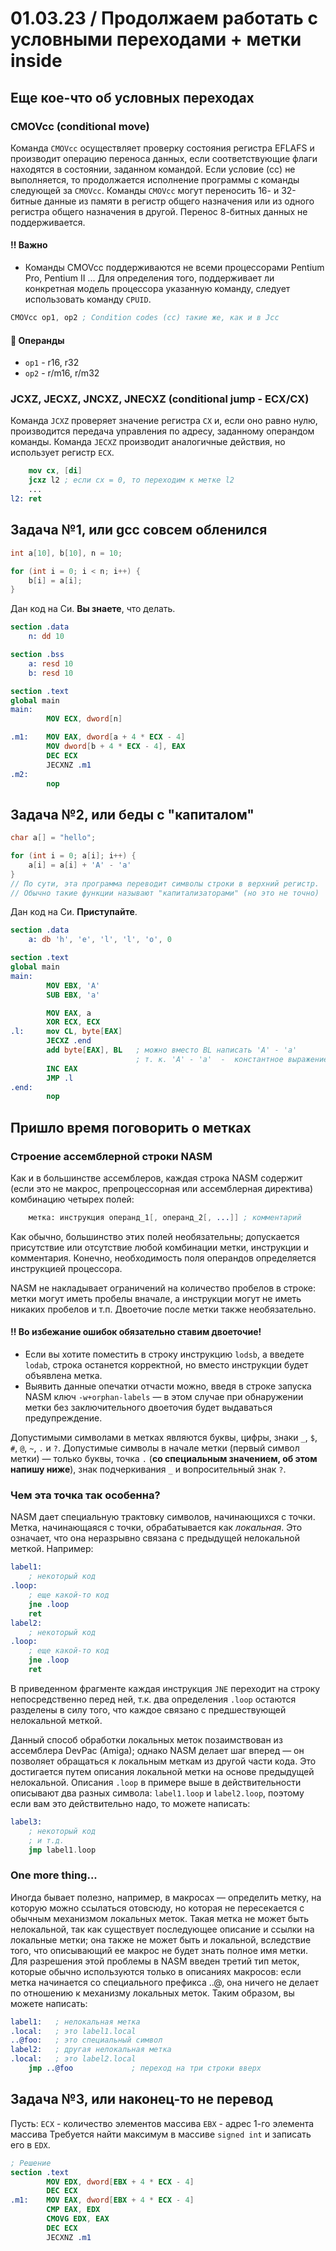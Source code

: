 # 01.03.23 / Продолжаем работать с условными переходами + метки inside
## Еще кое-что об условных переходах
### CMOVcc (conditional move)
Команда `CMOVcc` осуществляет проверку состояния регистра EFLAFS и производит операцию переноса данных, если соответствующие флаги находятся в состоянии, заданном командой. Если условие (cc) не выполняется, то продолжается исполнение программы с команды следующей за `CMOVcc`. Команды `CMOVcc` могут переносить 16- и 32-битные данные из памяти в регистр общего назначения или из одного регистра общего назначения в другой. Перенос 8-битных данных не поддерживается.

#### :bangbang: Важно
- Команды CMOVcc поддерживаются не всеми процессорами Pentium Pro, Pentium II ... Для определения того, поддерживает ли конкретная модель процессора указанную команду, следует использовать команду `CPUID`.

```nasm
CMOVcc op1, op2 ; Condition codes (cc) такие же, как и в Jcc
```

#### :floppy_disk: Операнды
- `op1` - r16, r32
- `op2` - r/m16, r/m32

### JCXZ, JECXZ, JNCXZ, JNECXZ (conditional jump - ECX/CX)

Командa `JCXZ` проверяет значение регистра `CX` и, если оно равно нулю, производится передача управления по адресу, заданному операндом команды.
Команда `JECXZ` производит аналогичные действия, но использует регистр `ECX`.

```nasm
	mov	cx, [di]
	jcxz l2 ; если cx = 0, то переходим к метке l2
	...
l2:	ret
```

## Задача №1, или gcc совсем обленился

```c
int a[10], b[10], n = 10;

for (int i = 0; i < n; i++) {
    b[i] = a[i];
}
```

Дан код на Си. **Вы знаете**, что делать.

```nasm
section .data
    n: dd 10

section .bss
    a: resd 10
    b: resd 10

section .text
global main
main:
        MOV ECX, dword[n]

.m1:    MOV EAX, dword[a + 4 * ECX - 4]
        MOV dword[b + 4 * ECX - 4], EAX
        DEC ECX
        JECXNZ .m1
.m2:
        nop
```

## Задача №2, или беды с "капиталом"

```c
char a[] = "hello";

for (int i = 0; a[i]; i++) {
    a[i] = a[i] + 'A' - 'a'
}
// По сути, эта программа переводит символы строки в верхний регистр.
// Обычно такие функции называют "капитализаторами" (но это не точно)
```

Дан код на Си. **Приступайте**.

```nasm
section .data
    a: db 'h', 'e', 'l', 'l', 'o', 0

section .text
global main
main:
        MOV EBX, 'A'
        SUB EBX, 'a'

        MOV EAX, a
        XOR ECX, ECX
.l:     mov CL, byte[EAX]
        JECXZ .end
        add byte[EAX], BL   ; можно вместо BL написать 'A' - 'a'
                            ; т. к. 'A' - 'a'  -  константное выражение
        INC EAX
        JMP .l
.end:
        nop
```

## Пришло время поговорить о метках
### Строение ассемблерной строки NASM
Как и в большинстве ассемблеров, каждая строка NASM содержит (если это не макрос, препроцессорная или ассемблерная директива) комбинацию четырех полей:
```nasm
    метка: инструкция операнд_1[, операнд_2[, ...]] ; комментарий
```

Как обычно, большинство этих полей необязательны; допускается присутствие или отсутствие любой комбинации метки, инструкции и комментария. Конечно, необходимость поля операндов определяется инструкцией процессора.

NASM не накладывает ограничений на количество пробелов в строке: метки могут иметь пробелы вначале, а инструкции могут не иметь никаких пробелов и т.п. Двоеточие после метки также необязательно. 

#### :bangbang: Во избежание ошибок обязательно ставим двоеточие!
- Если вы хотите поместить в строку инструкцию `lodsb`, а введете `lodab`, строка останется корректной, но вместо инструкции будет объявлена метка. 
- Выявить данные опечатки отчасти можно, введя в строке запуска NASM ключ `-w+orphan-labels` — в этом случае при обнаружении метки без заключительного двоеточия будет выдаваться предупреждение. 

Допустимыми символами в метках являются буквы, цифры, знаки `_`, `$`, `#`, `@`, `~`, `.` и `?`. Допустимые символы в начале метки (первый символ метки) — только буквы, точка `.` (**со специальным значением, об этом напишу ниже**), знак подчеркивания `_` и вопросительный знак `?`. 

### Чем эта точка так особенна?
NASM дает специальную трактовку символов, начинающихся с точки. Метка, начинающаяся с точки, обрабатывается как *локальная*. Это означает, что она неразрывно связана с предыдущей нелокальной меткой. Например:
```nasm
label1:    
    ; некоторый код 
.loop:     
    ; еще какой-то код 
    jne .loop 
    ret 
label2:    
    ; некоторый код 
.loop:     
    ; еще какой-то код  
    jne .loop 
    ret
```
В приведенном фрагменте каждая инструкция `JNE` переходит на строку непосредственно перед ней, т.к. два определения `.loop` остаются разделены в силу того, что каждое связано с предшествующей нелокальной меткой.

Данный способ обработки локальных меток позаимствован из ассемблера DevPac (Amiga); однако NASM делает шаг вперед — он позволяет обращаться к локальным меткам из другой части кода. Это достигается путем описания локальной метки на основе предыдущей нелокальной. Описания `.loop` в примере выше в действительности описывают два разных символа: `label1.loop` и `label2.loop`, поэтому если вам это действительно надо, то можете написать: 
```nasm
label3:
    ; некоторый код 
    ; и т.д. 
    jmp label1.loop
```
### One more thing...
Иногда бывает полезно, например, в макросах — определить метку, на которую можно ссылаться отовсюду, но которая не пересекается с обычным механизмом локальных меток. Такая метка не может быть нелокальной, так как существует последующее описание и ссылки на локальные метки; она также не может быть и локальной, вследствие того, что описывающий ее макрос не будет знать полное имя метки. Для разрешения этой проблемы в NASM введен третий тип меток, которые обычно используются только в описаниях макросов: если метка начинается со специального префикса ..@, она ничего не делает по отношению к механизму локальных меток. Таким образом, вы можете написать: 
```nasm
label1:   ; нелокальная метка 
.local:   ; это label1.local 
..@foo:   ; это специальный символ
label2:   ; другая нелокальная метка 
.local:   ; это label2.local 
    jmp ..@foo             ; переход на три строки вверх
```

## Задача №3, или наконец-то не перевод
Пусть:
`ECX` - количество элементов массива
`EBX` - адрес 1-го элемента массива
Требуется найти максимум в массиве `signed int` и записать его в `EDX`.

```nasm
; Решение
section .text
        MOV EDX, dword[EBX + 4 * ECX - 4]
        DEC ECX
.m1:    MOV EAX, dword[EBX + 4 * ECX - 4]
        CMP EAX, EDX
        CMOVG EDX, EAX
        DEC ECX
        JECXNZ .m1
```